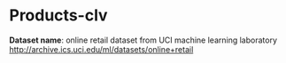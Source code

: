 # Products-clv
**Dataset name**: online retail dataset from UCI machine learning laboratory http://archive.ics.uci.edu/ml/datasets/online+retail
